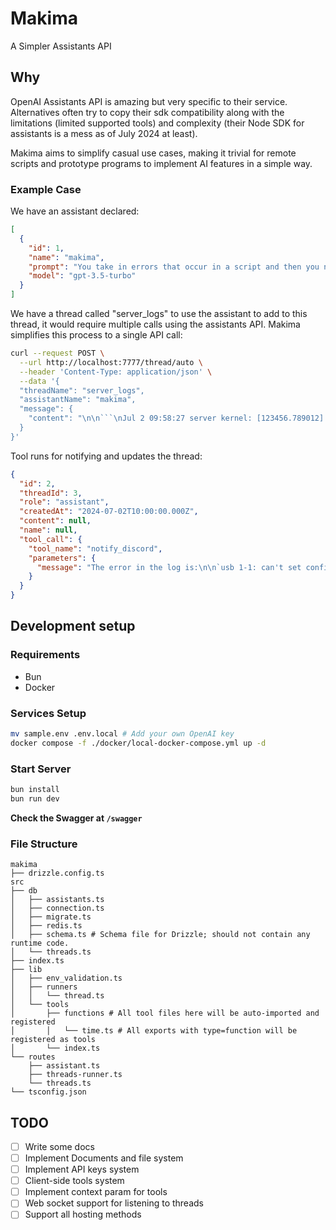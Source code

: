 # Makima

A Simpler Assistants API

## Why

OpenAI Assistants API is amazing but very specific to their service. Alternatives often try to copy their sdk compatibility along with the limitations (limited supported tools) and complexity (their Node SDK for assistants is a mess as of July 2024 at least).

Makima aims to simplify casual use cases, making it trivial for remote scripts and prototype programs to implement AI features in a simple way.

### Example Case

We have an assistant declared:

```json
[
  {
    "id": 1,
    "name": "makima",
    "prompt": "You take in errors that occur in a script and then you need to notify the user exactly the important part, or if it's verbose explain the error in the notification.",
    "model": "gpt-3.5-turbo"
  }
]
```

We have a thread called "server_logs" to use the assistant to add to this thread, it would require multiple calls using the assistants API. Makima simplifies this process to a single API call:

````bash
curl --request POST \
  --url http://localhost:7777/thread/auto \
  --header 'Content-Type: application/json' \
  --data '{
  "threadName": "server_logs",
  "assistantName": "makima",
  "message": {
    "content": "\n\n```\nJul 2 09:58:27 server kernel: [123456.789012] usb 1-1: new high-speed USB device number 7 using xhci_hcd\nJul 2 09:58:27 server kernel: [123456.789456] usb 1-1: New USB device found, idVendor=0781, idProduct=5567\nJul 2 09:58:27 server kernel: [123456.789789] usb 1-1: New USB device strings: Mfr=1, Product=2, SerialNumber=3\nJul 2 09:58:27 server kernel: [123456.789999] usb 1-1: Product: Cruzer Blade\nJul 2 09:58:27 server kernel: [123456.790123] usb 1-1: Manufacturer: SanDisk\nJul 2 09:58:27 server kernel: [123456.790456] usb 1-1: SerialNumber: 1234567890ABCDE\nJul 2 09:58:27 server kernel: [123456.791234] usb 1-1: can'\''t set config #1, error -32\n```\n"
  }
}'

````

Tool runs for notifying and updates the thread:

```json
{
  "id": 2,
  "threadId": 3,
  "role": "assistant",
  "createdAt": "2024-07-02T10:00:00.000Z",
  "content": null,
  "name": null,
  "tool_call": {
    "tool_name": "notify_discord",
    "parameters": {
      "message": "The error in the log is:\n\n`usb 1-1: can't set config #1, error -32`\n\nExplanation: The system tried to set the configuration for the USB device but encountered an error (`error -32`). This could be due to a hardware issue with the USB device or a compatibility problem with the USB controller. It might be worth trying a different USB port or device to see if the problem persists."
    }
  }
}
```

## Development setup

### Requirements

- Bun
- Docker

### Services Setup

```bash
mv sample.env .env.local # Add your own OpenAI key
docker compose -f ./docker/local-docker-compose.yml up -d
```

### Start Server

```bash
bun install
bun run dev
```

**Check the Swagger at `/swagger`**

### File Structure

```
makima
├── drizzle.config.ts
src
├── db
│   ├── assistants.ts
│   ├── connection.ts
│   ├── migrate.ts
│   ├── redis.ts
│   ├── schema.ts # Schema file for Drizzle; should not contain any runtime code.
│   └── threads.ts
├── index.ts
├── lib
│   ├── env_validation.ts
│   ├── runners
│   │   └── thread.ts
│   └── tools
│       ├── functions # All tool files here will be auto-imported and registered
│       │   └── time.ts # All exports with type=function will be registered as tools
│       └── index.ts
└── routes
    ├── assistant.ts
    ├── threads-runner.ts
    └── threads.ts
└── tsconfig.json
```

## TODO

- [ ] Write some docs
- [ ] Implement Documents and file system
- [ ] Implement API keys system
- [ ] Client-side tools system
- [ ] Implement context param for tools
- [ ] Web socket support for listening to threads
- [ ] Support all hosting methods
